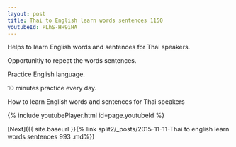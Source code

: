 ```yaml
---
layout: post
title: Thai to English learn words sentences 1150 
youtubeId: PLhS-HH9iHA
---
```

 
 
Helps to learn English words and sentences for Thai speakers.

Opportunitiy to repeat the words sentences. 

Practice English language. 
 
10 minutes practice every day. 
 
How to learn English words and sentences for Thai speakers 
 
{% include youtubePlayer.html id=page.youtubeId %}
 
 
[Next]({{ site.baseurl }}{% link  split2/_posts/2015-11-11-Thai to english learn words sentences 993 .md%})
 
